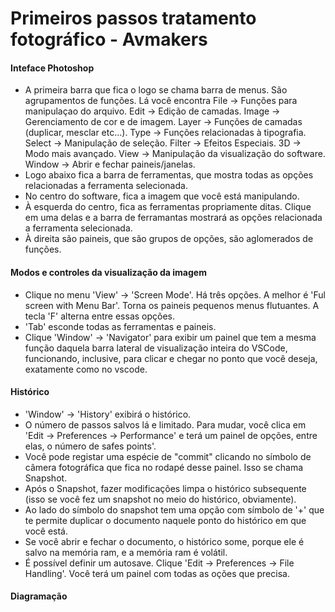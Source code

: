# Primeiros passos tratamento fotográfico - Avmakers

#### Inteface Photoshop
- A primeira barra que fica o logo se chama barra de menus. São agrupamentos de funções. Lá você encontra
    File -> Funções para manipulaçao do arquivo.
    Edit -> Edição de camadas.
    Image -> Gerenciamento de cor e de imagem.
    Layer -> Funções de camadas (duplicar, mesclar etc...).
    Type -> Funções relacionadas à tipografia.
    Select -> Manipulação de seleção.
    Filter -> Efeitos Especiais.
    3D -> Modo mais avançado.
    View ->  Manipulação da visualização do software.
    Window -> Abrir e fechar paineis/janelas.
- Logo abaixo fica a barra de ferramentas, que mostra todas as opções relacionadas a ferramenta selecionada.
- No centro do software, fica a imagem que você está manipulando.
- À esquerda do centro, fica as ferramentas propriamente ditas. Clique em uma delas e a barra de ferramantas mostrará as opções relacionada a ferramenta selecionada.
- À direita são paineis, que são grupos de opções, são aglomerados de funções.

#### Modos e controles da visualização da imagem
- Clique no menu 'View' -> 'Screen Mode'. Há três opções. A melhor é 'Ful screen with Menu Bar'. Torna os paineis pequenos menus flutuantes. A tecla 'F' alterna entre essas opções.
- 'Tab' esconde todas as ferramentas e paineis.
- Clique 'Window' -> 'Navigator' para exibir um painel que tem a mesma função daquela barra lateral de visualização inteira do VSCode, funcionando, inclusive, para clicar e chegar no ponto que você deseja, exatamente como no vscode.

#### Histórico
- 'Window' -> 'History' exibirá o histórico.
- O número de passos salvos lá e limitado. Para mudar, você clica em 'Edit -> Preferences -> Performance' e terá um painel de opções, entre elas, o número de safes points'.
- Você pode registar uma espécie de "commit" clicando no símbolo de câmera fotográfica que fica no rodapé desse painel. Isso se chama Snapshot.
- Após o Snapshot, fazer modificações limpa o histórico subsequente (isso se você fez um snapshot no meio do histórico, obviamente).
- Ao lado do símbolo do snapshot tem uma opção com símbolo de '+' que te permite duplicar o documento naquele ponto do histórico em que você está.
- Se você abrir e fechar o documento, o histórico some, porque ele é salvo na memória ram, e a memória ram é volátil.
- É possível definir um autosave. Clique 'Edit -> Preferences -> File Handling'. Você terá um painel com todas as oções que precisa.

#### Diagramação